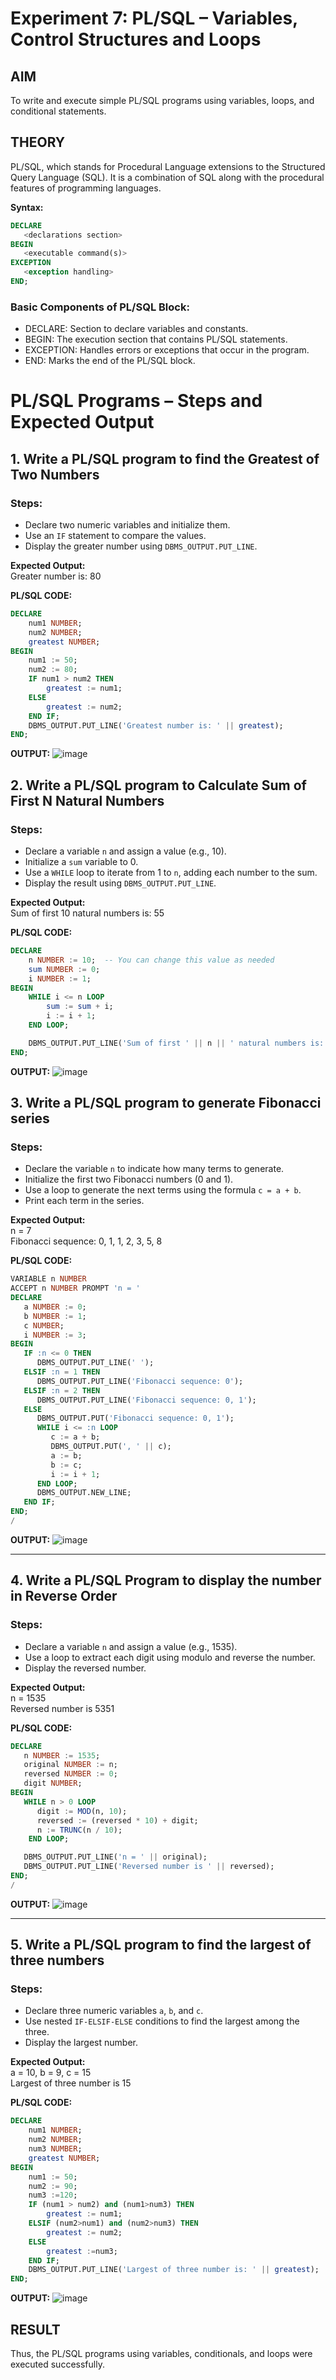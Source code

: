 # Experiment 7: PL/SQL – Variables, Control Structures and Loops

## AIM
To write and execute simple PL/SQL programs using variables, loops, and conditional statements.


## THEORY

PL/SQL, which stands for Procedural Language extensions to the Structured Query Language (SQL). It is a combination of SQL along with the procedural features of programming languages.

**Syntax:**
```sql
DECLARE 
   <declarations section> 
BEGIN 
   <executable command(s)>
EXCEPTION 
   <exception handling> 
END;
```

### Basic Components of PL/SQL Block:
- DECLARE: Section to declare variables and constants.
- BEGIN: The execution section that contains PL/SQL statements.
- EXCEPTION: Handles errors or exceptions that occur in the program.
- END: Marks the end of the PL/SQL block.

# PL/SQL Programs – Steps and Expected Output

## 1. Write a PL/SQL program to find the Greatest of Two Numbers

### Steps:
- Declare two numeric variables and initialize them.
- Use an `IF` statement to compare the values.
- Display the greater number using `DBMS_OUTPUT.PUT_LINE`.

**Expected Output:**  
Greater number is: 80

**PL/SQL CODE:**
```sql
DECLARE
    num1 NUMBER;
    num2 NUMBER;
    greatest NUMBER;
BEGIN
    num1 := 50;  
    num2 := 80;  
    IF num1 > num2 THEN
        greatest := num1;
    ELSE
        greatest := num2;
    END IF;
    DBMS_OUTPUT.PUT_LINE('Greatest number is: ' || greatest);
END;
```
**OUTPUT:**
![image](https://github.com/user-attachments/assets/c2e71e71-563b-4762-a32c-77e743192a24)

## 2. Write a PL/SQL program to Calculate Sum of First N Natural Numbers

### Steps:
- Declare a variable `n` and assign a value (e.g., 10).
- Initialize a `sum` variable to 0.
- Use a `WHILE` loop to iterate from 1 to `n`, adding each number to the sum.
- Display the result using `DBMS_OUTPUT.PUT_LINE`.

**Expected Output:**  
Sum of first 10 natural numbers is: 55

**PL/SQL CODE:**
```sql
DECLARE
    n NUMBER := 10;  -- You can change this value as needed
    sum NUMBER := 0;
    i NUMBER := 1;
BEGIN
    WHILE i <= n LOOP
        sum := sum + i;
        i := i + 1;
    END LOOP;

    DBMS_OUTPUT.PUT_LINE('Sum of first ' || n || ' natural numbers is: ' || sum);
END;
```
**OUTPUT:**
![image](https://github.com/user-attachments/assets/c244cde9-de39-4ed1-a655-83098f6876f9)


## 3. Write a PL/SQL program to generate Fibonacci series

### Steps:
- Declare the variable `n` to indicate how many terms to generate.
- Initialize the first two Fibonacci numbers (0 and 1).
- Use a loop to generate the next terms using the formula `c = a + b`.
- Print each term in the series.

**Expected Output:**  
n = 7  
Fibonacci sequence: 0, 1, 1, 2, 3, 5, 8

**PL/SQL CODE:**
```sql
VARIABLE n NUMBER
ACCEPT n NUMBER PROMPT 'n = '
DECLARE
   a NUMBER := 0;
   b NUMBER := 1;
   c NUMBER;
   i NUMBER := 3; 
BEGIN
   IF :n <= 0 THEN
      DBMS_OUTPUT.PUT_LINE(' ');
   ELSIF :n = 1 THEN
      DBMS_OUTPUT.PUT_LINE('Fibonacci sequence: 0');
   ELSIF :n = 2 THEN
      DBMS_OUTPUT.PUT_LINE('Fibonacci sequence: 0, 1');
   ELSE
      DBMS_OUTPUT.PUT('Fibonacci sequence: 0, 1');
      WHILE i <= :n LOOP
         c := a + b;
         DBMS_OUTPUT.PUT(', ' || c);
         a := b;
         b := c;
         i := i + 1;
      END LOOP;
      DBMS_OUTPUT.NEW_LINE;
   END IF;
END;
/
```
**OUTPUT:**
![image](https://github.com/user-attachments/assets/92324c97-867d-49a8-ae92-884b6f8dbda4)

---

## 4. Write a PL/SQL Program to display the number in Reverse Order

### Steps:
- Declare a variable `n` and assign a value (e.g., 1535).
- Use a loop to extract each digit using modulo and reverse the number.
- Display the reversed number.

**Expected Output:**  
n = 1535  
Reversed number is 5351

**PL/SQL CODE:**
```sql
DECLARE
   n NUMBER := 1535;         
   original NUMBER := n;     
   reversed NUMBER := 0;
   digit NUMBER;
BEGIN
   WHILE n > 0 LOOP
      digit := MOD(n, 10);              
      reversed := (reversed * 10) + digit;  
      n := TRUNC(n / 10);               
    END LOOP;

   DBMS_OUTPUT.PUT_LINE('n = ' || original);
   DBMS_OUTPUT.PUT_LINE('Reversed number is ' || reversed);
END;
/
```
**OUTPUT:**
![image](https://github.com/user-attachments/assets/6ec295d2-b459-4282-a217-d76ac42b54d0)

---

## 5. Write a PL/SQL program to find the largest of three numbers

### Steps:
- Declare three numeric variables `a`, `b`, and `c`.
- Use nested `IF-ELSIF-ELSE` conditions to find the largest among the three.
- Display the largest number.

**Expected Output:**  
a = 10, b = 9, c = 15  
Largest of three number is 15

**PL/SQL CODE:**
```sql
DECLARE
    num1 NUMBER;
    num2 NUMBER;
    num3 NUMBER;
    greatest NUMBER;
BEGIN
    num1 := 50;  
    num2 := 90; 
    num3 :=120; 
    IF (num1 > num2) and (num1>num3) THEN
        greatest := num1;
    ELSIF (num2>num1) and (num2>num3) THEN
        greatest := num2;
    ELSE
        greatest :=num3;
    END IF;
    DBMS_OUTPUT.PUT_LINE('Largest of three number is: ' || greatest);
END;
```
**OUTPUT:**
![image](https://github.com/user-attachments/assets/b2cccb2a-db2c-48d9-bfe1-b63b1882de78)

## RESULT
Thus, the PL/SQL programs using variables, conditionals, and loops were executed successfully.
